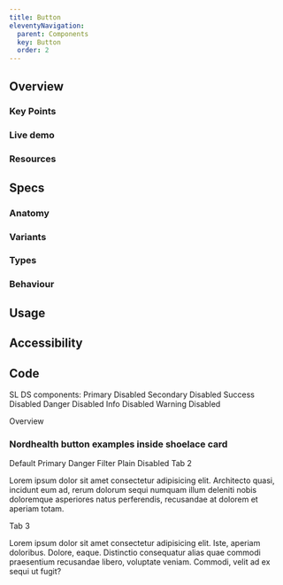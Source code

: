 ```yaml
---
title: Button
eleventyNavigation:
  parent: Components
  key: Button
  order: 2
---
```

<style>  
  h3 {
    margin-bottom: 16px;
  }
</style>

## Overview

### Key Points

### Live demo

### Resources

## Specs

### Anatomy

### Variants

### Types

### Behaviour

## Usage

## Accessibility

## Code

SL DS components:
<sl-button>Primary</sl-button>
<sl-button disabled>Disabled</sl-button>
<sl-button variant="secondary">Secondary</sl-button>
<sl-button variant="secondary" disabled>Disabled</sl-button>
<sl-button variant="success">Success</sl-button>
<sl-button variant="success" disabled>Disabled</sl-button>
<sl-button variant="danger">Danger</sl-button>
<sl-button variant="danger" disabled>Disabled</sl-button>
<sl-button variant="info">Info</sl-button>
<sl-button variant="info" disabled>Disabled</sl-button>
<sl-button variant="warning">Warning</sl-button>
<sl-button variant="warning" disabled>Disabled</sl-button>

<nord-tab-group label="Title">
  <nord-tab slot="tab">Overview</nord-tab>
  <nord-tab-panel>
  <h3>
      Nordhealth button examples inside shoelace card
  </h3>
  <sl-card>
        <nord-button href="#">Default</nord-button>
        <nord-button href="#" variant="primary">Primary</nord-button>
        <nord-button href="#" variant="danger">Danger</nord-button>
        <nord-button href="#" variant="dashed">
          <nord-icon slot="start" size="s" name="interface-filter"></nord-icon>
          Filter
        </nord-button>
        <nord-button href="#">
          <nord-icon size="s" color="var(--n-color-icon)" name="interface-menu-small" label="Options"></nord-icon>
        </nord-button>
        <nord-button href="#" variant="plain">Plain</nord-button>
        <nord-button href="#" disabled>Disabled</nord-button>
  </sl-card>
  </nord-tab-panel>
  <nord-tab slot="tab">Tab 2</nord-tab>
  <nord-tab-panel>
    <p>
      Lorem ipsum dolor sit amet consectetur adipisicing elit. Architecto quasi, incidunt eum ad, rerum dolorum sequi
      numquam illum deleniti nobis doloremque asperiores natus perferendis, recusandae at dolorem et aperiam totam.
    </p>
  </nord-tab-panel>
  <nord-tab slot="tab">Tab 3</nord-tab>
  <nord-tab-panel>
    <p>
      Lorem ipsum dolor sit amet consectetur adipisicing elit. Iste, aperiam doloribus. Dolore, eaque. Distinctio
      consequatur alias quae commodi praesentium recusandae libero, voluptate veniam. Commodi, velit ad ex sequi ut
      fugit?
    </p>
  </nord-tab-panel>
</nord-tab-group>
